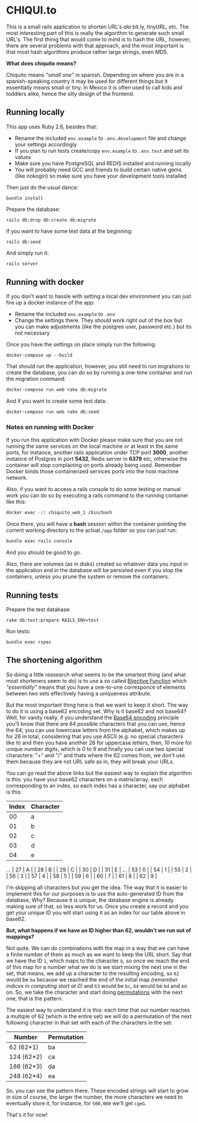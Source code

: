 # CHIQUI.to

This is a small rails application to shorten URL's _ala_ bit.ly, tinyURL, etc. The most interesting part of this is really the algorithm to generate such small URL's. The first thinig that would come to mind is to hash the URL, however, there are several problems with that approach, and the most important is that most hash algorithms produce rather large strings, even MD5.

**What does chiquito means?**

Chiquito means _"small one"_ in spanish. Depending on where you are in a spanish-speaking country it may be used for different things but it essentially means small or tiny. In Mexico it is often used to call kids and toddlers alike, hence the silly design of the frontend.

## Running locally

This app uses Ruby 2.6, besides that:

 - Rename the included `env.example` to `.env.development` file and change your settings accordingly
 - If you plan tu run tests create/copy `env.example` to `.env.test` and set its values
 - Make sure you have PostgreSQL and REDIS installed and running locally
 - You will probably need GCC and friends to build certain native gems (like nokogiri) so make sure you have your development tools installed

Then just do the usual dance:

```
bundle install
```

Prepare the database:

```
rails db:drop db:create db:migrate
```

If you want to have some test data at the beginning:

```
rails db:seed
```

And simply run it:

```bash
rails server
```

## Running with docker

If you don't want to hassle with setting a local dev environment you can just fire up a docker instance of the app:

 - Rename the included `env.example` to `.env`
 - Change the settings there. They _should_ work right out of the box but you can make adjustments (like the postgres user, password etc.) but its not necessary

Once you have the settings on place simply run the following:

```
docker-compose up --build
```

That should run the application, however, you still need to run migrations to create the database, you can do so by running a one-time container and run the migration command:

```bash
docker-compose run web rake db:migrate
```

And if you want to create some test data:

```bash
docker-compose run web rake db:seed
```

### Notes on running with Docker

If you run this application with Docker please make sure that you are not running the same services on the local machine or at least in the same ports, for instance, another rails application under TCP port **3000**, another instance of Postgres in port **5432**, Redis server in **6379** etc, otherwise the container will stop complaining on ports already being used. Remember Docker binds those containerized services ports into the host machine network.

Also, if you want to access a rails console to do some testing or manual work you can do so by executing a rails command to the running container like this:

```bash
docker exec -it chiquito_web_1 /bin/bash
```

Once there, you will have a **bash** session within the container pointing the current working directory to the actual `/app` folder so you can just run:

```bash
bundle exec rails console
```

And you should be good to go.

Also, there are volumes (as in disks) created so whatever data you input in the application and in the database will be persisted even if you stop the containers, unless you prune the system or remove the containers.

## Running tests

Prepare the test database:

```
rake db:test:prepare RAILS_ENV=test
```

Run tests:

```
bundle exec rspec
```

## The shortening algorithm

So doing a little reasearch what seems to be the smartest thing (and what most shorteners seem to do) is to use a so called [Bijective Function](https://en.wikipedia.org/wiki/Bijection) which _"essentially"_ means that you have a one-to-one corresponce of elements between two sets effectively having a uniqueness attribute.

But the most important thing here is that we want to keep it short. The way to do it is using a base62 encoding set. Why is it base62 and not base64? Well, for vanity really, if you understand the [Base64 encoding](https://en.wikipedia.org/wiki/Base64#Base64_table) principle you'll know that there are 64 possible characters that you can use, hence the 64; you can use lowercase letters from the alphabet, which makes up for 26 in total, considering that you use ASCII (e.g. no special characters like ñ) and then you have another 26 for uppercase letters, then, 10 more for unique number digits, which is 0 to 9 and finally you can use two special characters: "+" and "/" and thats where the 62 comes from, we don't use them because they are not URL safe as in, they will break your URLs.

You can go read the above links but the easiest way to explain the algorithm is this: you have your base62 characters on a matrix/array, each corresponding to an index, so each index has a character, say our alphabet is this:

| Index      | Character |
| ----------- | ----------- |
| 00 | a |
| 01 | b |
| 02 | c |
| 03 | d |
| 04 | e |
...
| 27 | A |
| 28 | B |
| 29 | C |
| 30 | D |
| 31 | E |
...
| 53 | 0 |
| 54 | 1 |
| 55 | 2 |
| 56 | 3 |
| 57 | 4 |
| 58 | 5 |
| 59 | 6 |
| 60 | 7 |
| 61 | 8 |
| 62 | 9 |

I'm skipping all characters but you get the idea. The way that it is easier to implement this for our purposes is to use the auto-generated ID from the database, Why? Because it is unique, the database engine is already making sure of that, so less work for us. Once you create a record and you get your unique ID you will start using it as an index for our table above in base62.

**But, what happens if we have an ID higher than 62, wouldn't we run out of mappings?**

Not quite. We can do combinations with the map in a way that we can have a finite number of them as much as we want to keep the URL short. Say that we have the ID `1`, which maps to the character `b`, so once we reach the end of this map for a number what we do is we start mixing the next one in the set, that means, we add up a character to the resulting encoding, so `62` would be `ba` because we reached the end of the initial map _(remember indices in computing start at 0)_ and `63` would be  `bc`, `64` would be `bd` and so on. So, we take the character and start doing [permutations](https://en.wikipedia.org/wiki/Permutation) with the next one, that is the pattern.

The easiest way to understand it is this: each time that our number reaches a multiple of 62 (which is the entire set) we will do a permutation of the next following character in that set with each of the characters in the set:

| Number      | Permutation |
| ----------- | ----------- |
| 62 (62*1) | ba |
| 124 (62*2) | ca |
| 186 (62*3) | da |
| 248 (62*4) | ea |

So, you can see the pattern there. These encoded strings will start to grow in size of course, the larger the number, the more characters we need to eventually store it, for instance, for `500,000` we'll get `cgeG`.

That's it for now!



